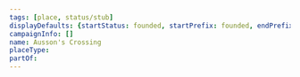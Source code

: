 ```yaml
---
tags: [place, status/stub]
displayDefaults: {startStatus: founded, startPrefix: founded, endPrefix: destroyed, endStatus: destroyed}
campaignInfo: []
name: Ausson's Crossing
placeType:
partOf:
---
```


